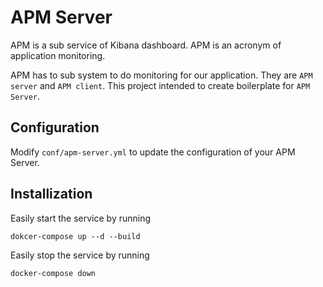# APM Server
APM is a sub service of Kibana dashboard. APM is an acronym of application monitoring.

APM has to sub system to do monitoring for our application. They are `APM server` and `APM client`. This project intended to create boilerplate for `APM Server`.

## Configuration

Modify `conf/apm-server.yml` to update the configuration of your APM Server.

## Installization

Easily start the service by running 

```
dokcer-compose up --d --build
```

Easily stop the service by running

```
docker-compose down
```